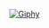 [![Giphy](https://media.giphy.com/media/w9MGGwt32PGK9M4Dn5/giphy.gif)](https://giphy.com/gifs/theoffice-w9MGGwt32PGK9M4Dn5)






